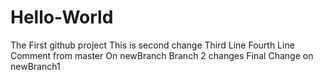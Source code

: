 Hello-World
===========

The First github project
This is second change
Third Line
Fourth Line
Comment from master
On newBranch
Branch 2 changes
Final Change on newBranch1
